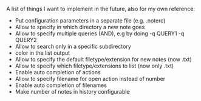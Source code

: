 A list of things I want to implement in the future, also for my own reference:

- Put configuration parameters in a separate file (e.g. .noterc)
- Allow to specify in which directory a new note goes
- Allow to specify multiple queries (AND), e.g by doing -q QUERY1 -q QUERY2
- Allow to search only in a specific subdirectory
- color in the list output 
- Allow to specify the default filetype/extension for new notes (now .txt)
- Allow to specify which filetype/extensions to list (now only .txt)
- Enable auto completion of actions
- Allow to specify filename for open action instead of number
- Enable auto completion of filenames
- Make number of notes in history configurable
